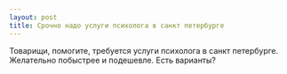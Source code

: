 ```yaml
---
layout: post 
title: Срочно надо услуги психолога в санкт петербурге 
--- 
```

Товарищи, помогите, требуется услуги психолога в санкт петербурге. Желательно побыстрее и подешевле. Есть варианты?